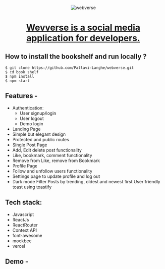 <div align="center">
  
  ![webverse](https://github.com/Pallavi-Langhe/webverse/assets/91686147/3c72f754-d143-4d18-8576-3b7a90b30d38)

  # [Wevverse is a social media application for developers.](https://webverse-app.netlify.app/)
    
</div>

## **How to install the bookshelf and run locally ?**

```
$ git clone https://github.com/Pallavi-Langhe/webverse.git
$ cd book_shelf
$ npm install
$ npm start
```

## **Features -**

- Authentication:
  - User signup/login
  - User logout
  - Demo login
- Landing Page
- Simple but elegant design
- Protected and public routes
- Single Post Page
- Add, Edit delete post functionality
- Like, bookmark, comment functionality
- Remove from Like, remove from Bookmark
- Profile Page
- Follow and unfollow users functionality
- Settings page to update profile and log out
- Dark mode
Filter Posts by trending, oldest and newest first
User friendly toast using toastify


## **Tech stack:**
- Javascript
- ReactJs
- ReactRouter
- Context API
- font-awesome
- mockbee
- vercel


## **Demo -**

